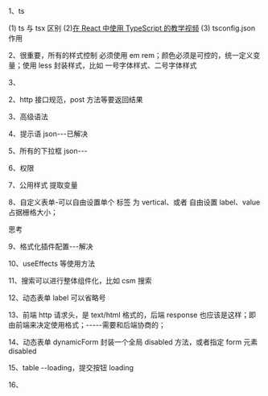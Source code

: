 1、ts

(1) ts 与 tsx 区别
(2)[在 React 中使用 TypeScript 的教学视频](https://jkchao.github.io/typescript-book-chinese/jsx/reactJSX.html)
(3) tsconfig.json 作用

2、很重要，所有的样式控制 必须使用 em rem；颜色必须是可控的，统一定义变量；使用 less 封装样式，比如 一号字体样式、二号字体样式

3、

2、http 接口规范，post 方法等要返回结果

3、高级语法

4、提示语 json---已解决

5、所有的下拉框 json---

6、权限

7、公用样式 提取变量

8、自定义表单-可以自由设置单个 标签 为 vertical、或者 自由设置 label、value 占据栅格大小；

思考

9、格式化插件配置---解决

10、useEffects 等使用方法

11、搜索可以进行整体组件化，比如 csm 搜索

12、动态表单 label 可以省略号

13、前端 http 请求头，是 text/html 格式的，后端 response 也应该是这样；即由前端来决定使用格式；-----需要和后端协商的；

14、动态表单 dynamicForm 封装一个全局 disabled 方法，或者指定 form 元素 disabled

15、table --loading，提交按钮 loading

16、
